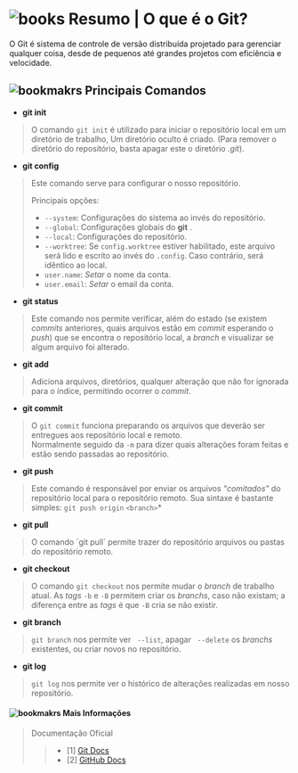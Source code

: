 # ![books](https://img.icons8.com/emoji/96/books-emoji.png)	Resumo | O que é o Git? 
O Git é sistema de controle de versão distribuída projetado para gerenciar qualquer coisa, desde de pequenos até grandes projetos com eficiência e velocidade.


## ![bookmakrs](https://img.icons8.com/emoji/48/bookmark-tabs.png) Principais Comandos 

- **git init**
> O comando `git init` é utilizado para iniciar o repositório local em um diretório de trabalho,
Um diretório oculto é criado. (Para remover o diretório do repositório, basta apagar este o diretório *.git*).

- **git config**
> Este comando serve para configurar o nosso repositório.
>
> Principais opções: 
> - `--system`: Configurações do sistema ao invés do repositório. 
> - `--global`: Configurações globais do __git__ . 
> - `--local`: Configurações do repositório. 
> - `--worktree`: Se `config.worktree` estiver habilitado, este arquivo será lido e escrito ao invés do `.config`. Caso contrário, será idêntico ao local.
> - `user.name`: *Setar* o nome da conta. 
> - `user.email`: *Setar* o email da conta. 

- **git status**
> Este comando nos permite verificar, além do estado (se existem *commits* anteriores, quais arquivos estão em *commit* esperando o *push*) que se encontra o repositório local, a *branch* e visualizar se algum arquivo foi alterado.

- **git add**
>  Adiciona arquivos, diretórios, qualquer alteração que não for ignorada para o índice, permitindo ocorrer o *commit*.<br>

- **git commit**
> O `git commit` funciona preparando os arquivos que deverão ser entregues aos repositório local e remoto.<br> Normalmente seguido da `-m` para dizer quais alterações foram feitas e estão sendo passadas ao repositório.

- **git push**
> Este comando é responsável por enviar os arquivos *"comitados"* do repositório local para o repositório remoto. Sua sintaxe é bastante simples: `git push origin` `<branch>`*


- **git pull**
> O comando ´git pull` permite trazer do repositório arquivos ou pastas do repositório remoto.


- **git checkout**
> O comando `git checkout` nos permite mudar o *branch* de trabalho atual. As *tags* `-b` e `-B` permitem criar os *branchs*, caso não existam; a diferença entre as *tags* é que `-B` cria se não existir. 

- **git branch**
> `git branch` nos permite ver ` --list`, apagar ` --delete` os *branchs* existentes, ou criar novos no repositório.

- **git log**
> `git log` nos permite ver o histórico de alterações realizadas em nosso repositório. 

#### ![bookmakrs](https://img.icons8.com/emoji/48/bookmark-tabs.png) Mais Informações

> Documentação Oficial
 >> - [1] [Git Docs](<https://git-scm.com/doc>)
 >> - [2] [GitHub Docs](<https://docs.github.com/pt>)
>

